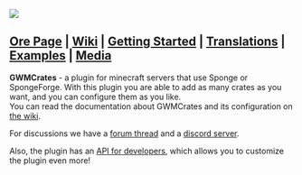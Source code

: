 ![](https://gwm.dev/files/gwmcrates/logo-full.png)  
  
## [Ore Page](https://ore.spongepowered.org/GWM/GWMCrates) | [Wiki](https://gitlab.com/GreWeMa/GWMCrates/wikis) | [Getting Started](https://gitlab.com/GreWeMa/GWMCrates/wikis/Getting-started) | [Translations](https://gitlab.com/GreWeMa/GWMCrates/tree/master/src/main/resources/translations) | [Examples](https://gitlab.com/GreWeMa/GWMCrates/tree/master/src/main/resources/managers) | [Media](https://gitlab.com/GreWeMa/GWMCrates/wikis/Media)

**GWMCrates** - a plugin for minecraft servers that use Sponge or SpongeForge. With this plugin you are able to add as many crates as you want, and you can configure them as you like.  
You can read the documentation about GWMCrates and its configuration on [the wiki](https://gitlab.com/GreWeMa/gwm_Crates/wikis).

For discussions we have a [forum thread](https://forums.spongepowered.org/t/20125) and a [discord server](https://discord.gg/Y94eyaX).

Also, the plugin has an [API for developers](https://gitlab.com/GreWeMa/GWMCrates/wikis/API), which allows you to customize the plugin even more!
